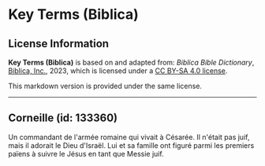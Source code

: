 # Key Terms (Biblica)

## License Information

**Key Terms (Biblica)** is based on and adapted from: _Biblica Bible Dictionary_, [Biblica, Inc.](https://www.biblica.com/), 2023, which is licensed under a [CC BY-SA 4.0 license](https://creativecommons.org/licenses/by-sa/4.0/legalcode.en).

This markdown version is provided under the same license.



--------------------------------

## Corneille (id: 133360)

Un commandant de l'armée romaine qui vivait à Césarée. Il n'était pas juif, mais il adorait le Dieu d'Israël. Lui et sa famille ont figuré parmi les premiers païens à suivre le Jésus en tant que Messie juif.


